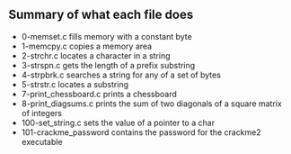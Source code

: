## Summary of what each file does
* 0-memset.c fills memory with a constant byte
* 1-memcpy.c copies a memory area
* 2-strchr.c locates a character in a string
* 3-strspn.c gets the length of a prefix substring
* 4-strpbrk.c searches a string for any of a set of bytes
* 5-strstr.c locates a substring
* 7-print_chessboard.c prints a chessboard
* 8-print_diagsums.c prints the sum of two diagonals of a square matrix of integers
* 100-set_string.c sets the value of a pointer to a char
* 101-crackme_password contains the password for the crackme2 executable